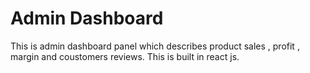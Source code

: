 # Admin Dashboard

This is admin dashboard panel which describes product sales , profit , margin and coustomers reviews.
This is built in react js.


